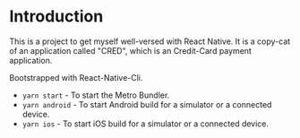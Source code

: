# Introduction
This is a project to get myself well-versed with React Native. It is a copy-cat of an application called "CRED", which is an Credit-Card payment application. 

Bootstrapped with React-Native-Cli.

- `yarn start` - To start the Metro Bundler.
- `yarn android` - To start Android build for a simulator or a connected device.
- `yarn ios` - To start iOS build for a simulator or a connected device.
